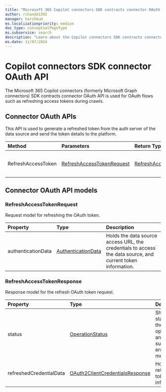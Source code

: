 ```yaml
---
title: "Microsoft 365 Copilot connectors SDK contracts connector OAuth API"
author: rchanda1392
manager: harshkum
ms.localizationpriority: medium
doc_type: conceptualPageType
ms.subservice: search
description: "Learn about the Copilot connectors SDK contracts connector OAuth API."
ms.date: 11/07/2024
---
```


# Copilot connectors SDK connector OAuth API

The Microsoft 365 Copilot connectors (formerly Microsoft Graph connectors) SDK contracts connector OAuth API is used for OAuth flows such as refreshing access tokens during crawls.

## Connector OAuth APIs

This API is used to generate a refreshed token from the auth server of the data source and send the token details to the platform.

|Method |Parameters |Return Type |Description |
|:----------|:-------------|:----------|:----------|
|RefreshAccessToken |[RefreshAccessTokenRequest](#refreshaccesstokenrequest) |[RefreshAccessTokenResponse](#refreshaccesstokenresponse) | Shows the refreshed access token. |

## Connector OAuth API models

### RefreshAccessTokenRequest

Request model for refreshing the OAuth token.

|Property |Type |Description |
|:----------|:-------------|:----------|
|authenticationData |[AuthenticationData](/graph/custom-connector-sdk-contracts-common#authenticationdata) |Holds the data source access URL, the credentials to access the data source, and current token information. |

### RefreshAccessTokenResponse

Response model for the refresh OAuth token request.

|Property |Type |Description |
|:----------|:-------------|:----------|
|status |[OperationStatus](/graph/custom-connector-sdk-contracts-common#operationstatus) |Shows the status of the operation and details such as error messages. |
|refreshedCredentialData |[OAuth2ClientCredentialsResponse](/graph/custom-connector-sdk-contracts-common#oauth2clientcredentialsresponse) |Holds the refreshed token information. |
